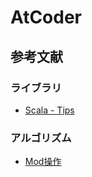 # AtCoder


## 参考文献

### ライブラリ
- [Scala - Tips](https://amaya382.hatenablog.jp/entry/2017/05/15/190753)
### アルゴリズム
- [Mod操作](https://qiita.com/drken/items/3b4fdf0a78e7a138cd9a)
